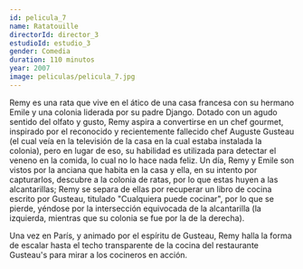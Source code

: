 ```yaml
---
id: pelicula_7
name: Ratatouille
directorId: director_3
estudioId: estudio_3
gender: Comedia
duration: 110 minutos
year: 2007
image: peliculas/pelicula_7.jpg
---
```


Remy es una rata que vive en el ático de una casa francesa con su hermano Emile y una colonia liderada por su padre Django. 
Dotado con un agudo sentido del olfato y gusto, Remy aspira a convertirse en un chef gourmet, inspirado por el reconocido y 
recientemente fallecido chef Auguste Gusteau (el cual veía en la televisión de la casa en la cual estaba instalada la colonia), 
pero en lugar de eso, su habilidad es utilizada para detectar el veneno en la comida, lo cual no lo hace nada feliz. Un día, Remy 
y Emile son vistos por la anciana que habita en la casa y ella, en su intento por capturarlos, descubre a la colonia de ratas, por lo 
que estas huyen a las alcantarillas; Remy se separa de ellas por recuperar un libro de cocina escrito por Gusteau, titulado 
"Cualquiera puede cocinar", por lo que se pierde, yéndose por la intersección equivocada de la alcantarilla (la izquierda, mientras que 
su colonia se fue por la de la derecha).

Una vez en París, y animado por el espíritu de Gusteau, Remy halla la forma de escalar hasta el techo transparente de la cocina del restaurante 
Gusteau's para mirar a los cocineros en acción. 